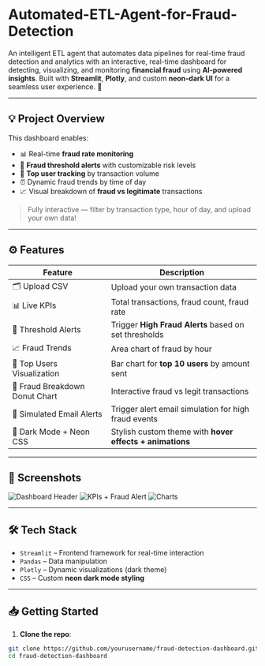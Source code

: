 # Automated-ETL-Agent-for-Fraud-Detection
An intelligent ETL agent that automates data pipelines for real-time fraud detection and analytics with an interactive, real-time dashboard for detecting, visualizing, and monitoring **financial fraud** using **AI-powered insights**. Built with **Streamlit**, **Plotly**, and custom **neon-dark UI** for a seamless user experience. 🚨

---

## 💡 Project Overview

This dashboard enables:
- 📊 Real-time **fraud rate monitoring**
- 🚨 **Fraud threshold alerts** with customizable risk levels
- 👤 **Top user tracking** by transaction volume
- ⏰ Dynamic fraud trends by time of day
- 📈 Visual breakdown of **fraud vs legitimate** transactions

> Fully interactive — filter by transaction type, hour of day, and upload your own data!

---

## ⚙️ Features

| Feature                            | Description                                              |
|------------------------------------|----------------------------------------------------------|
| 🗂️ Upload CSV                      | Upload your own transaction data                         |
| 📊 Live KPIs                       | Total transactions, fraud count, fraud rate              |
| 🚨 Threshold Alerts                | Trigger **High Fraud Alerts** based on set thresholds    |
| 📈 Fraud Trends                    | Area chart of fraud by hour                              |
| 👤 Top Users Visualization         | Bar chart for **top 10 users** by amount sent            |
| 🍩 Fraud Breakdown Donut Chart     | Interactive fraud vs legit transactions                  |
| 📧 Simulated Email Alerts          | Trigger alert email simulation for high fraud events     |
| 🎨 Dark Mode + Neon CSS            | Stylish custom theme with **hover effects + animations** |

---

## 📸 Screenshots

![Dashboard Header](screenshots/dashboard_header.png)
![KPIs + Fraud Alert](screenshots/kpi_fraud_alert.png)
![Charts](screenshots/charts_combined.png)

---

## 🛠️ Tech Stack

- `Streamlit` – Frontend framework for real-time interaction
- `Pandas` – Data manipulation
- `Plotly` – Dynamic visualizations (dark theme)
- `CSS` – Custom **neon dark mode styling**

---

## 📥 Getting Started

1. **Clone the repo**:
```bash
git clone https://github.com/yourusername/fraud-detection-dashboard.git
cd fraud-detection-dashboard

